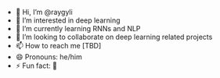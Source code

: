 - 👋 Hi, I’m @raygyli
- 👀 I’m interested in deep learning
- 🌱 I’m currently learning RNNs and NLP
- 💞️ I’m looking to collaborate on deep learning related projects
- 📫 How to reach me [TBD]
- 😄 Pronouns:  he/him
- ⚡ Fun fact: 🏸

<!---
raygyli/raygyli is a ✨ special ✨ repository because its `README.md` (this file) appears on your GitHub profile.
You can click the Preview link to take a look at your changes.
--->
